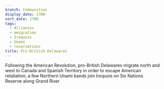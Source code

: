 ```yaml
---
branch: Communities
display_date: 1780-
sort_date: 1780
tags:
  - Alliances
  - emigration
  - Iroquois
  - Unami
  - reservations
title: Pro-British Delawares
---
```


Following the American Revolution, pro-British Delawares migrate north and west to Canada and Spanish Territory in order to escape American retaliation; a few Northern Unami bands join Iroquois on Six Nations Reserve along Grand River
